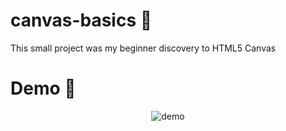 # canvas-basics 🌟

This small project was my beginner discovery to HTML5 Canvas

# Demo 🚀

<p align="center">
  <img src="http://g.recordit.co/HjsTQ0rByX.gif" alt="demo"/>
</p>


